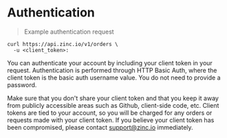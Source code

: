 # Authentication

> Example authentication request

```shell
curl https://api.zinc.io/v1/orders \
  -u <client_token>:
```

You can authenticate your account by including your client token in your request. Authentication is performed through HTTP Basic Auth, where the client token is the basic auth username value. You do not need to provide a password.

Make sure that you don't share your client token and that you keep it away from publicly accessible areas such as Github, client-side code, etc. Client tokens are tied to your account, so you will be charged for any orders or requests made with your client token. If you believe your client token has been compromised, please contact support@zinc.io immediately.

